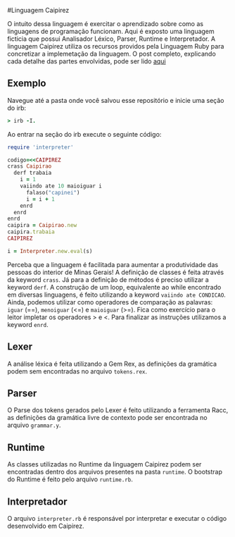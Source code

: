 #Linguagem Caipirez

O intuito dessa linguagem é exercitar o aprendizado sobre como as linguagens de programação funcionam.
Aqui é exposto uma linguagem ficticia que possui Analisador Léxico, Parser, Runtime e Interpretador.
A linguagem Caipirez utiliza os recursos providos pela Linguagem Ruby para concretizar a implemetação da linguagem.
O post completo, explicando cada detalhe das partes envolvidas, pode ser lido [aqui](http://www.sergiohenriquemiranda.com.br)

## Exemplo

Navegue até a pasta onde você salvou esse repositório e inicie uma seção do irb:

```ruby
> irb -I.
```

Ao entrar na seção do irb execute o seguinte código:

```ruby
require 'interpreter'

codigo=<<CAIPIREZ
crass Caipirao
  derf trabaia
    i = 1
    vaiindo ate 10 maioiguar i
      falaso("capinei")
      i = i + 1
    enrd
  enrd
enrd
caipira = Caipirao.new
caipira.trabaia
CAIPIREZ

i = Interpreter.new.eval(s)
```

Perceba que a linguagem é facilitada para aumentar a produtividade das pessoas do interior de Minas Gerais!
A definição de classes é feita através da keyword `crass`. Já para a definição de métodos é preciso utilizar
a keyword `derf`. A construção de um loop, equivalente ao while encontrado em diversas linguagens, é feito
utilizando a keyword `vaiindo ate CONDICAO`. Ainda, podemos utilizar como operadores de comparação as palavras:
`iguar` (==), `menoiguar` (<=) e `maioiguar` (>=). Fica como exercício para o leitor impletar os operadores > e <.
Para finalizar as instruções utilizamos a keyword `enrd`.

## Lexer

A análise léxica é feita utilizando a Gem Rex, as definições da gramática podem sem encontradas no arquivo `tokens.rex`.

## Parser

O Parse dos tokens gerados pelo Lexer é feito utilizando a ferramenta Racc, as definições da gramática livre de contexto pode ser encontrada no arquivo `grammar.y`.

## Runtime

As classes utilizadas no Runtime da linguagem Caipirez podem ser encontradas dentro dos arquivos presentes na pasta `runtime`. O bootstrap do Runtime é feito pelo arquivo `runtime.rb`.

## Interpretador

O arquivo `interpreter.rb` é responsável por interpretar e executar o código desenvolvido em Caipirez.
